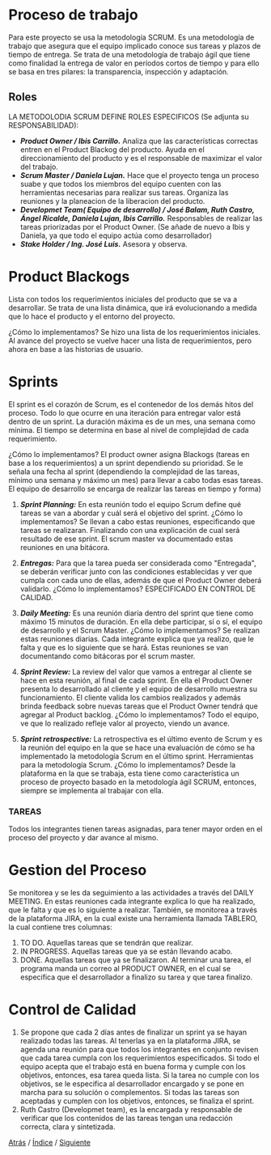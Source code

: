 # Proceso de trabajo
Para este proyecto se usa la metodología SCRUM. Es una metodología de trabajo que asegura que el equipo implicado conoce sus tareas y plazos de tiempo de entrega. Se trata de una metodología de trabajo ágil que tiene como finalidad la entrega de valor en períodos cortos de tiempo y para ello se basa en tres pilares: la transparencia, inspección y adaptación.

## Roles
LA METODOLODIA SCRUM DEFINE ROLES ESPECIFICOS (Se adjunta su RESPONSABILIDAD):
+  ***Product Owner / Ibis Carrillo.*** Analiza que las características correctas entren en el Product Blackog del producto. Ayuda en el direccionamiento del producto y es el responsable de maximizar el valor del trabajo.
+  ***Scrum Master / Daniela Lujan.*** Hace que el proyecto tenga un proceso suabe y que todos los miembros del equipo cuenten con las herramientas necesarias para realizar sus tareas. Organiza las reuniones y la planeacion de la liberacion del producto.
+  ***Developmet Team( Equipo de desarrollo) / José Balam, Ruth Castro, Ángel Ricalde, Daniela Lujan, Ibis Carrillo.*** Responsables de realizar las tareas priorizadas por el Product Owner. (Se añade de nuevo a Ibis y Daniela, ya que todo el equipo actúa como desarrollador)
+  ***Stake Holder / Ing. José Luis.*** Asesora y observa.


# Product Blackogs #
Lista con todos los requerimientos iniciales del producto que se va a desarrollar. Se trata de una lista dinámica, que irá evolucionando a medida que lo hace el producto y el entorno del proyecto.

¿Cómo lo implementamos? Se hizo una lista de los requerimientos iniciales. Al avance del proyecto se vuelve hacer una lista de requerimientos, pero ahora en base a las historias de usuario.

# Sprints #
El sprint es el corazón de Scrum, es el contenedor de los demás hitos del proceso. Todo lo que ocurre en una iteración para entregar valor está dentro de un sprint. La duración máxima es de un mes, una semana como mínima. El tiempo se determina en base al nivel de complejidad de cada requerimiento. 

¿Cómo lo implementamos? El product owner asigna Blackogs (tareas en base a los requerimientos) a un sprint dependiendo su prioridad. Se le señala una fecha al sprint (dependiendo la complejidad de las tareas, mínimo una semana y máximo un mes) para llevar a cabo todas esas tareas. El equipo de desarrollo se encarga de realizar las tareas en tiempo y forma)


1.  ***Sprint Planning:*** En esta reunión todo el equipo Scrum define qué tareas se van a abordar y cuál será el objetivo del sprint.
¿Cómo lo implementamos? Se llevan a cabo estas reuniones, especificando que tareas se realizaran. Finalizando con una explicación de cual será resultado de ese sprint. El scrum master va documentado estas reuniones en una bitácora.

2.  ***Entregas:*** Para que la tarea pueda ser considerada como "Entregada", se deberán verificar junto con las condiciones establecidas y ver que cumpla con cada uno de ellas, además de que el Product Owner deberá validarlo.
¿Cómo lo implementamos? ESPECIFICADO EN CONTROL DE CALIDAD.

3.	***Daily Meeting:*** Es una reunión diaria dentro del sprint que tiene como máximo 15 minutos de duración. En ella debe participar, sí  o  sí,  el  equipo  de  desarrollo  y  el  Scrum  Master.
¿Cómo lo implementamos? Se realizan estas reuniones diarias. Cada integrante explica que ya realizo, que le falta y que es lo siguiente que se hará. Estas reuniones se van documentando como bitácoras por el scrum master.

4.	***Sprint Review:*** La review del valor que vamos a entregar al cliente se hace en esta reunión, al final de cada sprint. En ella el Product Owner presenta lo desarrollado al  cliente  y  el  equipo  de  desarrollo  muestra  su  funcionamiento.  El  cliente  valida  los cambios  realizados  y  además  brinda  feedback  sobre  nuevas  tareas  que  el  Product Owner tendrá que agregar al Product backlog.
¿Cómo lo implementamos? Todo el equipo, ve que lo realizado refleje valor al proyecto, viendo un avance.

5.	***Sprint retrospective:*** La retrospectiva es el último evento de Scrum y es la reunión del equipo en la que se hace una evaluación de cómo se ha implementado la metodología Scrum en el último sprint. Herramientas para la metodología Scrum.
¿Cómo lo implementamos? Desde la plataforma en la que se trabaja, esta tiene como característica un proceso de proyecto basado en la metodología ágil SCRUM, entonces, siempre se implementa al trabajar con ella.

### TAREAS 
Todos los integrantes tienen tareas asignadas, para tener mayor orden en el proceso del proyecto y dar avance al mismo.

# Gestion del Proceso #
Se monitorea y se les da seguimiento a las actividades a través del DAILY MEETING. En estas reuniones cada integrante explica lo que ha realizado, que le falta y que es lo siguiente a realizar. También, se monitorea a través de la plataforma JIRA, en la cual existe una herramienta llamada TABLERO, la cual contiene tres columnas: 
1.  TO DO. Aquellas tareas que se tendrán que realizar. 
2.  IN PROGRESS. Aquellas tareas que ya se están llevando acabo. 
3.  DONE. Aquellas tareas que ya se finalizaron. Al terminar una tarea, el programa manda un correo al PRODUCT OWNER, en el cual se especifica que el desarrollador a finalizo su tarea y que tarea finalizo.

# Control de Calidad #
1.	Se propone que cada 2 días antes de finalizar un sprint ya se hayan realizado todas las tareas. Al tenerlas ya en la plataforma JIRA, se agenda una reunión para que todos los integrantes en conjunto revisen que cada tarea cumpla con los requerimientos especificados. Si todo el equipo acepta que el trabajo está en buena forma y cumple con los objetivos, entonces, esa tarea queda lista. Si la tarea no cumple con los objetivos, se le especifica al desarrollador encargado y se pone en marcha para su solución o complementos.
Si todas las tareas son aceptadas y cumplen con los objetivos, entonces, se finaliza el sprint.
2.	Ruth Castro (Developmet team), es la encargada y responsable de verificar que los contenidos de las tareas tengan una redacción correcta, clara y sintetizada.


[Atrás](https://github.com/Ibis-C/Metodos-de-organizaci-n/blob/Daniela-Lujan/Documentacion/3.%20Requerimientos.md#requerimientos)
/ [Índice](https://github.com/Ibis-C/Metodos-de-organizaci-n/blob/Daniela-Lujan/README.md#indice "índice") /
[Siguiente]()
